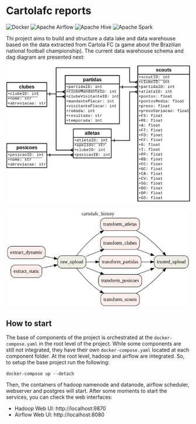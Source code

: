 # Cartolafc reports

<p>
<img alt="Docker" src="https://img.shields.io/badge/docker-%230db7ed.svg?&style=for-the-badge&logo=docker&logoColor=white"/>
<img alt="Apache Airflow" src="https://img.shields.io/badge/apacheairflow-%23017cee.svg?&style=for-the-badge&logo=apache-airflow&logoColor=white"/>
<img alt="Apache Hive" src="https://img.shields.io/badge/apachehive-%23FDEE21.svg?&style=for-the-badge&logo=apache-hive&logoColor=white"/>
<img alt="Apache Spark" src="https://img.shields.io/badge/apachespark-%23e25a1c.svg?&style=for-the-badge&logo=apache-spark&logoColor=white"/>
</p>

Thi project aims to build and structure a data lake and data warehouse based on the data extracted from Cartola FC (a game about the Brazilian national football championship). The current data warehouse schema and dag diagram are presented next:

<p align="center">
<img alt="Database schema" src="./schema.png"/>
</p>

<p align="center">
<img alt="Airflow DAG" src="./dag.png"/>
</p>

## How to start

The base of components of the project is orchestrated at the `docker-compose.yaml` in the root level of the project. While some components are still not integrated, they have their own `docker-compose.yaml` located at each component folder. At the root level, hadoop and airflow are integrated. So, to setup the base project run the following:

```shell
docker-compose up --detach
```

Then, the containers of hadoop namenode and datanode, airflow scheduler, webserver and postgres will start. After some moments to start the services, you can check the web interfaces:
- Hadoop Web UI: http://localhost:9870
- Airflow Web UI: http://localhost:8080
